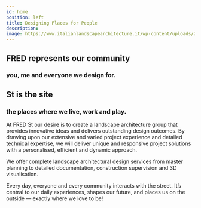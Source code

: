 ```yaml
---
id: home
position: left
title: Designing Places for People
description:
image: https://www.italianlandscapearchitecture.it/wp-content/uploads/2017/12/landscape-project-company-italian-render-design-akfa_11.jpg
---
```


## FRED represents our community

### you, me and everyone we design for.

## St is the site

### the places where we live, work and play.

At FRED St our desire is to create a landscape architecture group that provides innovative ideas and delivers outstanding design outcomes. By drawing upon our extensive and varied project experience and detailed technical expertise, we will deliver unique and responsive project solutions with a personalised, efficient and dynamic approach.

We offer complete landscape architectural design services from master planning to detailed documentation, construction supervision and 3D visualisation.

Every day, everyone and every community interacts with the street. It’s central to our daily experiences, shapes our future, and places us on the outside — exactly where we love to be!
